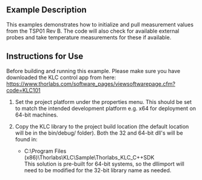 ## Example Description
This examples demonstrates how to initialize and pull measurement values from the TSP01 Rev B. The code will also check for available external probes and take temperature measurements for these if available. 

## Instructions for Use

Before building and running this example. Please make sure you have downloaded the KLC control app from here: https://www.thorlabs.com/software_pages/viewsoftwarepage.cfm?code=KLC101

1) Set the project platform under the properties menu. This should be set to match the intended development platform e.g. x64 for deployment on 64-bit machines. 

2) Copy the KLC library to the project build location (the default location will be in the bin/debug/ folder). Both the 32 and 64-bit dll's will be found in:  
    * C:\Program Files (x86)\Thorlabs\KLC\Sample\Thorlabs_KLC_C++SDK\
This solution is pre-built for 64-bit systems, so the dllimport will need to be modified for the 32-bit library name as needed. 
